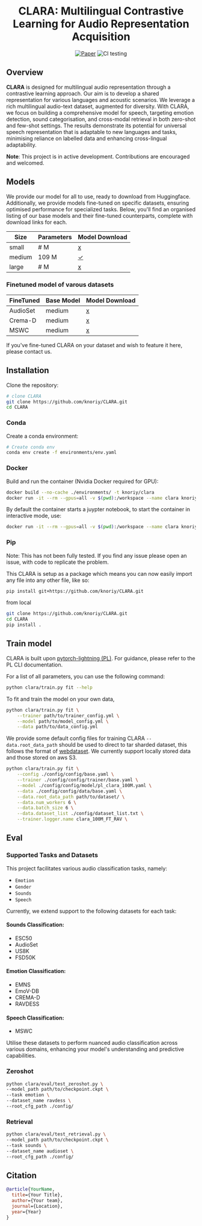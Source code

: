 <div align="center">

# CLARA: Multilingual Contrastive Learning for Audio Representation Acquisition

[![Paper](http://img.shields.io/badge/Journal-2023-B31B1B.svg)](https://www.nature.com/articles/nature14539)
![CI testing](https://github.com/knoriy/CLARA/workflows/CI%20testing/badge.svg?branch=master&event=push)

</div>

## Overview
**CLARA** is designed for multilingual audio representation through a contrastive learning approach. Our aim is to develop a shared representation for various languages and acoustic scenarios. We leverage a rich multilingual audio-text dataset, augmented for diversity. With CLARA, we focus on building a comprehensive model for speech, targeting emotion detection, sound categorisation, and cross-modal retrieval in both zero-shot and few-shot settings. The results demonstrate its potential for universal speech representation that is adaptable to new languages and tasks, minimising reliance on labelled data and enhancing cross-lingual adaptability.

**Note**: This project is in active development. Contributions are encouraged and welcomed.

## Models
We provide our model for all to use, ready to download from Huggingface. Additionally, we provide models fine-tuned on specific datasets, ensuring optimised performance for specialized tasks. Below, you'll find an organised listing of our base models and their fine-tuned counterparts, complete with download links for each.

| Size     | Parameters | Model Download                                                              |
|----------|------------|-----------------------------------------------------------------------------|
| small    | # M        | [x]()                                                                       |
| medium   | 109 M      | [✓](https://huggingface.co/knoriy/CLARA/resolve/main/clara-medium.ckpt)     |
| large    | # M        | [x]()                                                                       |

### Finetuned model of varous datasets
| FineTuned | Base Model | Model Download                                                     |
|-----------|------------|--------------------------------------------------------------------|
| AudioSet  | medium     | [x]()                                                              |
| Crema-D   | medium     | [x]()                                                              |
| MSWC      | medium     | [x]()                                                              |

If you've fine-tuned CLARA on your dataset and wish to feature it here, please contact us.

## Installation
Clone the repository:
```bash
# clone CLARA   
git clone https://github.com/knoriy/CLARA.git
cd CLARA
```

### Conda
Create a conda environment:

``` bash
# Create conda env
conda env create -f environments/env.yaml
```

### Docker
Build and run the container (Nvidia Docker required for GPU):
``` bash
docker build --no-cache ./environments/ -t knoriy/clara
docker run -it --rm --gpus=all -v $(pwd):/workspace --name clara knoriy/clara
```
By default the container starts a juypter notebook, to start the container in interactive mode, use:

```bash
docker run -it --rm --gpus=all -v $(pwd):/workspace --name clara knoriy/clara bash
```
### Pip

Note: This has not been fully tested. If you find any issue please open an issue, with code to replicate the problem.

This CLARA is setup as a package which means you can now easily import any file into any other file, like so:

``` bash
pip install git+https://github.com/knoriy/CLARA.git
```

from local

``` bash
git clone https://github.com/knoriy/CLARA.git
cd CLARA
pip install .
```

## Train model

CLARA is built upon [pytorch-lightning (PL)](https://lightning.ai/docs/pytorch/stable/). For guidance, please refer to the PL CLI documentation.

For a list of all parameters, you can use the following command:

``` bash
python clara/train.py fit --help
```
To fit and train the model on your own data,
``` bash
python clara/train.py fit \
    --trainer path/to/trainer_config.yml \
    --model path/to/model_config.yml \
    --data path/to/data_config.yml
```

We provide some default config files for training CLARA `--data.root_data_path` should be used to direct to tar sharded dataset, this follows the format of [webdataset](https://webdataset.github.io/webdataset/creating/). We currently support locally stored data and those stored on aws S3.

``` bash
python clara/train.py fit \
    --config ./config/config/base.yaml \
    --trainer ./config/config/trainer/base.yaml \
    --model ./config/config/model/pl_clara_100M.yaml \
    --data ./config/config/data/base.yaml \
    --data.root_data_path path/to/dataset/ \
    --data.num_workers 6 \
    --data.batch_size 6 \
    --data.dataset_list ./config/dataset_list.txt \
    --trainer.logger.name clara_100M_FT_RAV \
```
## Eval
### Supported Tasks and Datasets

This project facilitates various audio classification tasks, namely:

- `Emotion`
- `Gender`
- `Sounds`
- `Speech`

Currently, we extend support to the following datasets for each task:

#### Sounds Classification:
- ESC50
- AudioSet
- US8K
- FSD50K

#### Emotion Classification:
- EMNS
- EmoV-DB
- CREMA-D
- RAVDESS

#### Speech Classification:
- MSWC

Utilise these datasets to perform nuanced audio classification across various domains, enhancing your model's understanding and predictive capabilities.

### Zeroshot
``` bash
python clara/eval/test_zeroshot.py \
--model_path path/to/checkpoint.ckpt \
--task emotion \
--dataset_name ravdess \
--root_cfg_path ./config/
```
### Retrieval
``` bash
python clara/eval/test_retrieval.py \
--model_path path/to/checkpoint.ckpt \
--task sounds \
--dataset_name audioset \
--root_cfg_path ./config/
```

## Citation

```bibtex
@article{YourName,
  title={Your Title},
  author={Your team},
  journal={Location},
  year={Year}
}
```
